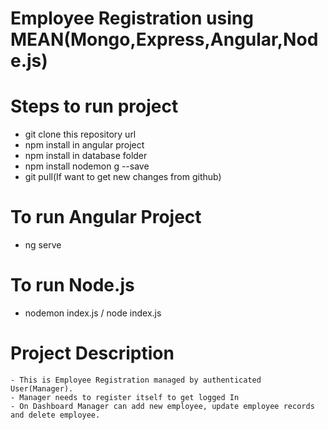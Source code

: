 # Employee Registration using MEAN(Mongo,Express,Angular,Node.js)
# Steps to run project
  - git clone this repository url
  - npm install in angular project
  - npm install in database folder
  - npm install nodemon g --save
  - git pull(If want to get new changes from github)
  
 # To run Angular Project
  - ng serve
  
 # To run Node.js
  - nodemon index.js / node index.js
  
  # Project Description
    - This is Employee Registration managed by authenticated User(Manager).
    - Manager needs to register itself to get logged In
    - On Dashboard Manager can add new employee, update employee records and delete employee.
   
   
   
